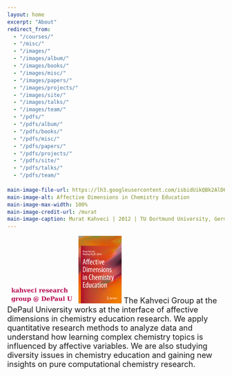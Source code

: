 ```yaml
---
layout: home
excerpt: "About"
redirect_from:
  - "/courses/"
  - "/misc/"
  - "/images/"
  - "/images/album/"
  - "/images/books/"
  - "/images/misc/"
  - "/images/papers/"
  - "/images/projects/"
  - "/images/site/"
  - "/images/talks/"
  - "/images/team/"
  - "/pdfs/"
  - "/pdfs/album/"
  - "/pdfs/books/"
  - "/pdfs/misc/"
  - "/pdfs/papers/"
  - "/pdfs/projects/"
  - "/pdfs/site/"
  - "/pdfs/talks/"
  - "/pdfs/team/"

main-image-file-url: https://lh3.googleusercontent.com/isbidUikQBk2AlD6L07cieDv1KwwybcUkxDZ4Gt8IM1Bepjhj7XlkP1nxnE93H5afEb0jCc6NCWV0Nnt9Z3ZTfVXbARYxq7T1OE2p3vXfnfmahwIQpDNBjw7dSHwwrc0QGSiW2KMZQM=w2400
main-image-alt: Affective Dimensions in Chemistry Education
main-image-max-width: 100%
main-image-credit-url: /murat
main-image-caption: Murat Kahveci | 2012 | TU Dortmund University, Germany
---
```

<a href="/team/"><img hspace="5" width="150" class="media-object pull-left" style="box-shadow: none !important; border: 0px solid #ddd;" src="/images/new-logo-calligraphy.png" alt="Kahveci Web"></a><a href="/p/10761"><img hspace="5" width="100" class="media-object pull-right" src="/images/books/adce-cover.svg" alt="Affective Dimensions in Chemistry Education"></a><span style="font-size:large;">The Kahveci Group at the DePaul University works at the interface of affective dimensions in chemistry education research. 
We apply quantitative research methods to analyze data and understand how learning complex chemistry topics is influenced by affective variables. 
We are also studying diversity issues in chemistry education and gaining new insights on pure computational chemistry research.</span>